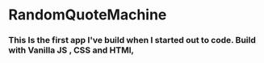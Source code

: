 # RandomQuoteMachine
### This Is the first app I've build when I started out to code. Build with Vanilla JS , CSS and HTMl,
